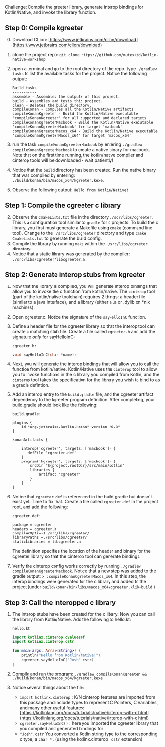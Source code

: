 Challenge: Compile the greeter library, generate interop bindings for Kotlin/Native, and invoke the library function. 

## Step 0: Compile kgreeter
0. Download CLion: [https://www.jetbrains.com/clion/download](https://www.jetbrains.com/clion/download)
1. clone the project repo: `git clone https://github.com/mutexkid/kotlin-native-workshop`
2. open a terminal and go to the root directory of the repo. type `./gradlew tasks` to list the available tasks for the project. Notice the following output: 
	
	```text
	Build tasks
	-----------
	assemble - Assembles the outputs of this project.
	build - Assembles and tests this project.
	clean - Deletes the build directory.
	compileKonan - Compiles all the Kotlin/Native artifacts
	compileKonanKgreeter - Build the Kotlin/Native executable 'compileKonanKgreeter' for all supported and declared targets
	compileKonanKgreeterMacbook - Build the Kotlin/Native executable 'compileKonanKgreeterMacbook' for target 'macbook'
	compileKonanKgreeterMacos_x64 - Build the Kotlin/Native executable 'compileKonanKgreeterMacos_x64' for target 'macos_x64'
	
	```
	
4. run the task `compileKonanKgreeterMacbook` by entering `./gradlew compileKonanKgreeterMacbook` to create a native binary for macbook. Note that on the first time running, the kotlin/native compiler and cinterop tools will be downloaded - wait patiently!
5. Notice that the `build` directory has been created. Run the native binary that was compiled by entering:  `./build/konan/bin/macos_x64/kgreeter.kexe`.
6.  Observe the following output: 
`Hello from Kotlin/Native!`


## Step 1: Compile the cgreeter c library

2. Observe the `CmakeLists.txt` file in the directory `./scr/libs/cgreeter`. This is a configuration tool similar to `gradle` for c projects. To build the c library, you first must generate a Makefile using `cmake` (command line tool). Change to the `./src/libs/cgreeter` directory and type `cmake CmakeLists.txt` to generate the build config. 
3. Compile the library by running `make` within the `./src/libs/cgreeter` directory. 
4. Notice that a static library was generated by the compiler: `./src/libs/cgreeter/libcgreeter.a`


## Step 2: Generate interop stubs from kgreeter
1. Now that the library is compiled, you will generate interop bindings that allow you to invoke the c function from kotlin/native. The `cinterop` tool (part of the kotlin/native toolchain) requires 2 things: a header file (similar to a java interface), and a library (either a .a or .dylib on *nix machines). 
2. Open cgreeter.c. Notice the signature of the `sayHelloInC` function. 
2. Define a header file for the cgreeter library so that the interop tool can create a matching stub file. Create a file called `cgreeter.h` and add the signature _only_ for sayHelloInC: 

	`cgreeter.h:`
	
	```c
	void sayHelloInC(char *name);
	
	```

3. Next, you will generate the interop bindings that will allow you to call the function from kotlin/native. Kotlin/Native uses the `cinterop` tool to allow you to invoke functions in the c library you compiled from Kotlin, and the `cinterop` tool takes the specification for the library you wish to bind to as a gradle defintion. 
4. Add an interop entry to the `build.gradle` file, and the cgreeter artifact dependency to the kgreeter program definition. After completing, your build.gradle should look like the following: 

	`build.gradle:`
	
	```
	plugins {
	    id "org.jetbrains.kotlin.konan" version "0.8"
	}
	
	konanArtifacts {
	           
	    interop('cgreeter', targets: ['macbook']) {
	       defFile 'cgreeter.def'
	    }
	    program('kgreeter', targets: ['macbook']) {
	        srcDir "${project.rootDir}/src/main/kotlin"
	        libraries {
	            artifact 'cgreeter'
	        }
	    }
	}
	
	```

3. Notice that `cgreeter.def` is referenced in the build.gradle but doesn't exist yet. Time to fix that. Create a file called `cgreeter.def` in the project root, and add the following: 

	
	`cgreeter.def:`
	
	```text
	package = cgreeter
	headers = cgreeter.h
	compilerOpts=-I./src/libs/cgreeter/
	libraryPaths =./src/libs/cgreeter/
	staticLibraries = libcgreeter.a 
	```
	
	The definition specifies the location of the header and binary for the cgreeter library so that the cinterop tool can generate bindings.

4. Verify the cinterop config works correctly by running `./gradlew compileKonanKgreeterMacbook`. Notice that a new step was added to the gradle output: `> :compileKonanCgreeterMacos_x64`. In this step, the interop bindings were generated for the c library and added to the project (under `build/konan/bin/libs/macos_x64/cgreeter.klib-build` )

## Step 3: Call the interopped c library

1. The interop stubs have been created for the c libary. Now you can call the library from Kotlin/Native. Add the following to hello.kt: 

	`hello.kt`
	
	```kotlin
	import kotlinx.cinterop.cValuesOf
	import kotlinx.cinterop.cstr
	
	fun main(args: Array<String>) {
	    println("Hello from Kotlin/Native!")
	    cgreeter.sayHelloInC("Josh".cstr)
	}
	```
2. Compile and run the program: `./gradlew compileKonanKgreeter && ./build/konan/bin/macos_x64/kgreeter.kexe`

3. Notice several things about the file: 
	- `import kotlinx.cinterop` : K/N cinterop features are imported from this package and include types to represent C Pointers, C Variables, and many other useful features: [https://kotlinlang.org/docs/tutorials/native/interop-with-c.html](https://kotlinlang.org/docs/tutorials/native/interop-with-c.html)
	- `cgreeter.sayHelloInC()` : here you imported the cgreeter library that you compiled and generated bindings for
	- `"Josh".cstr` You converted a Kotlin string type to the corresponding c type, a `char *` . (using the kotlinx.cinterop `.cstr` extension)


